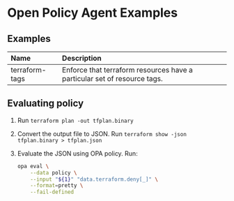 # Open Policy Agent Examples

## Examples

| Name           | Description                                                              |  
|:---------------|:-------------------------------------------------------------------------|
| terraform-tags | Enforce that terraform resources have a particular set of resource tags. |


## Evaluating policy

1. Run `terraform plan -out tfplan.binary`
2. Convert the output file to JSON. Run `terraform show -json tfplan.binary > tfplan.json`
3. Evaluate the JSON using OPA policy. Run:

   ```sh
   opa eval \
       --data policy \
       --input "${1}" "data.terraform.deny[_]" \
       --format=pretty \
       --fail-defined
   ```
